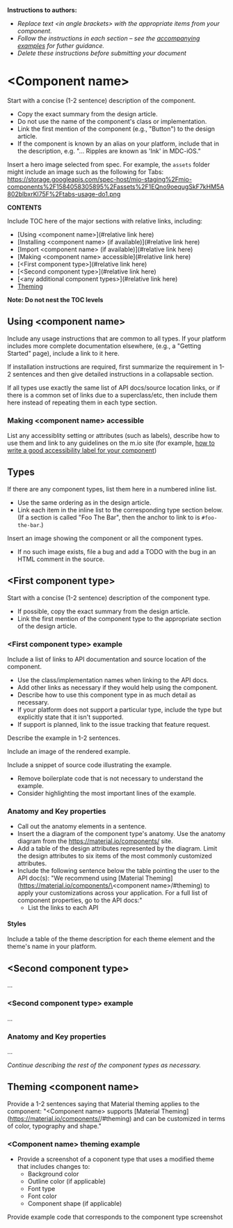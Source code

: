 <!--docs:
title: "Material <component>"
layout: detail
section: components
excerpt: "A customizable button <component> with updated visual styles."
iconId: 
path: /catalog/material-<component>/
-->

**Instructions to authors:**
* _Replace text \<in angle brackets\> with the appropriate items from your component._
* _Follow the instructions in each section &ndash; see the [accompanying examples](button-examples) for futher guidance._
* _Delete these instructions before submitting your document_

<!--  20191125 Todo:
* tables for attributes for each type
* (phase II) include anatomy section referencing the material.io/components
    * table referencing anatomy mapping to attributes (test this out per platform for naming that is consistent for all types)
    * try to include a single image from design that diagrams attributes
* What are the best ways to integrate component accessbility features into the template?
* What information do we need to provide the site team to update the components site?

-->

# \<Component name\>

Start with a concise (1-2 sentence) description of the component.

* Copy the exact summary from the design article.
* Do not use the name of the component's class or implementation.
* Link the first mention of the component (e.g., "Button") to the design article.
* If the component is known by an alias on your platform, include that in the description, e.g. "... Ripples are known as 'Ink' in MDC-iOS."

Insert a hero image selected from spec. For example, the `assets` folder might include an image such as the following for Tabs:
    https://storage.googleapis.com/spec-host/mio-staging%2Fmio-components%2F1584058305895%2Fassets%2F1EQno9oequgSkF7kHM5A802blbxrKl75F%2Ftabs-usage-do1.png


__CONTENTS__

Include TOC here of the major sections with relative links, including:
* [Using \<component name\>](#relative link here)
* [Installing \<component name\> (if available)](#relative link here)
* [Import \<component name\> (if available)](#relative link here)
* [Making \<component name\> accessible](#relative link here)
* [\<First component type\>](#relative link here)
* [\<Second component type\>](#relative link here)
* [\<any additional component types\>](#relative link here)
* [Theming](#theming)

**Note: Do not nest the TOC levels**

## Using \<component name\>

<!-- Include the following sentence:
   "Update your IDE and your Material Components library to the latest version if you are using Material Components for the first time."
-->


Include any usage instructions that are common to all types. If your platform includes more complete documentation elsewhere, (e.g., a "Getting Started" page), include a link to it here.

If installation instructions are required, first summarize the requirement in 1-2 sentences and then give detailed instructions in a collapsable section.

If all types use exactly the same list of API docs/source location links, or if there is a common set of links due to a superclass/etc, then include them here instead of repeating them in each type section.

### Making \<component name\> accessible

List any accessiblity setting or attributes (such as labels), describe how to use them and link to any guidelines on the m.io site (for example, [how to write a good accessibility label for your component](https://material.io/design/usability/accessibility.html#writing))

## Types


If there are any component types, list them here in a numbered inline list.

* Use the same ordering as in the design article.
* Link each item in the inline list to the corresponding type section below. (If a section is called "Foo The Bar", then the anchor to link to is `#foo-the-bar`.)

Insert an image showing the component or all the component types.

* If no such image exists, file a bug and add a TODO with the bug in an HTML comment in the source.

## \<First component type\>

Start with a concise (1-2 sentence) description of the component type.
* If possible, copy the exact summary from the design article.
* Link the first mention of the component type to the appropriate section of the design article.

### \<First component type\> example
Include a list of links to API documentation and source location of the component.

* Use the class/implementation names when linking to the API docs.
* Add other links as necessary if they would help using the component.
* Describe how to use this component type in as much detail as necessary.
* If your platform does not support a particular type, include the type but explicitly state that it isn't supported.
* If support is planned, link to the issue tracking that feature request.



Describe the example in 1-2 sentences.

Include an image of the rendered example.

Include a snippet of source code illustrating the example.

* Remove boilerplate code that is not necessary to understand the example.
* Consider highlighting the most important lines of the example.
### Anatomy and Key properties

* Call out the anatomy elements in a sentence.
* Insert the a diagram of the component type's anatomy. Use the anatomy diagram from the https://material.io/components/ site.
* Add a table of the design attributes represented by the diagram. Limit the design attributes to six items of the most commonly customized attributes.
* Include the following sentence below the table pointing the user to the API doc(s):
    "We recommend using [Material Theming](https://material.io/components/\<component name\>/#theming) to apply your customizations across your application. For a full list of component properties, go to the API docs:"
    * List the links to each API

#### Styles

Include a table of the theme description for each theme element and the theme's name in your platform. 

## \<Second component type\>

...


### \<Second component type\> example

...


### Anatomy and Key properties

...


_Continue describing the rest of the component types as necessary._

## Theming \<component name\>

Provide a 1-2 sentences saying that Material theming applies to the component:
    "\<Component name\> supports [Material Theming](https://material.io/components/<component name>/#theming) and can be customized in terms of color, typography and shape."

### \<Component name\> theming example

* Provide a screenshot of a coponent type that uses a modified theme that includes changes to:
    * Background color
    * Outline color (if applicable)
    * Font type
    * Font color
    * Component shape (if applicable)


Provide example code that corresponds to the component type screenshot
